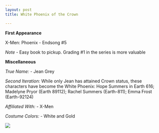 ```yaml
---
layout: post
title: White Phoenix of the Crown

---
```


**First Appearance**

X-Men: Phoenix - Endsong #5

*Note* - Easy book to pickup.  Grading #1 in the series is more valuable


**Miscellaneous**

*True Name:* - Jean Grey

*Second Iteration:*  While only Jean has attained Crown status, these characters have become the White Phoenix:  Hope Summers in Earth 616; Madelyne Pryor (Earth 89112); Rachel Summers (Earth-811); Emma Frost (Earth-92124)

*Affiliated With:* - X-Men

*Costume Colors:* - White and Gold

<img src="http://comicfirsts.com/images/marvel/x-men-phoenix-endsong-5.jpg">
